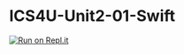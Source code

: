 # ICS4U-Unit2-01-Swift

[![Run on Repl.it](https://repl.it/badge/github/jaeyoon-lee2/ICS4U-Unit2-01-Swift)](https://repl.it/github/jaeyoon-lee2/ICS4U-Unit2-01-Swift)

